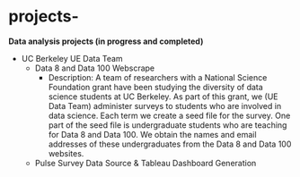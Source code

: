 # projects-
**Data analysis projects (in progress and completed)** 
- UC Berkeley UE Data Team 
  -   Data 8 and Data 100 Webscrape
      - Description: A team of researchers with a National Science Foundation grant have been studying the diversity of data science students at UC Berkeley. As part of this grant, we (UE Data Team) administer surveys to students who are involved in data science. Each term we create a seed file for the survey. One part of the seed file is undergraduate students who are teaching for Data 8 and Data 100. We obtain the names and email addresses of these undergraduates from the Data 8 and Data 100 websites. 
  -   Pulse Survey Data Source & Tableau Dashboard Generation 
